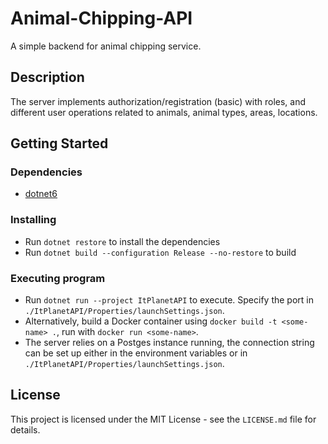 # Animal-Chipping-API

A simple backend for animal chipping service.

## Description

The server implements authorization/registration (basic) with roles, and different user operations related to animals, animal types, areas, locations.

## Getting Started

### Dependencies

* [dotnet6](https://dotnet.microsoft.com/en-us/download/dotnet/6.0)

### Installing

* Run `dotnet restore` to install the dependencies
* Run `dotnet build --configuration Release --no-restore` to build

### Executing program

* Run `dotnet run --project ItPlanetAPI` to execute. Specify the port in `./ItPlanetAPI/Properties/launchSettings.json`.
* Alternatively, build a Docker container using `docker build -t <some-name> .`, run with `docker run <some-name>`.
* The server relies on a Postges instance running, the connection string can be set up either in the environment variables or in `./ItPlanetAPI/Properties/launchSettings.json`.


## License

This project is licensed under the MIT License - see the `LICENSE.md` file for details.

